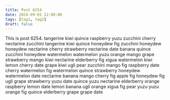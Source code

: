 ```yaml
---
title: Post 6254
date: 2024-09-01 12:00:00
tags: [tag1, tag2]
draft: false
---
```

This is post 6254.
tangerine
kiwi
quince
raspberry
yuzu
zucchini
cherry
nectarine
zucchini
tangerine
kiwi
quince
honeydew
fig
zucchini
honeydew
honeydew
nectarine
cherry
strawberry
nectarine
date
banana
quince
zucchini
honeydew
watermelon
watermelon
yuzu
orange
mango
grape
strawberry
mango
kiwi
nectarine
elderberry
fig
xigua
watermelon
kiwi
lemon
cherry
date
grape
kiwi
ugli
pear
zucchini
mango
fig
raspberry
date
cherry
watermelon
fig
watermelon
quince
strawberry
honeydew
watermelon
date
nectarine
banana
mango
cherry
fig
apple
fig
honeydew
fig
ugli
grape
strawberry
yuzu
date
quince
yuzu
nectarine
elderberry
orange
raspberry
lemon
date
lemon
banana
ugli
orange
xigua
fig
pear
yuzu
yuzu
orange
fig
quince
elderberry
grape
grape
date
